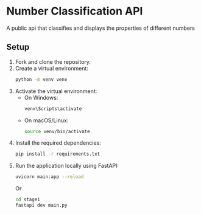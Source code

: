 # Number Classification API

A public api that classifies and displays the properties of different numbers

## Setup

1. Fork and clone the repository.
2. Create a virtual environment:
    ```sh
    python -m venv venv
    ```
3. Activate the virtual environment:
    - On Windows:
      ```sh
      venv\Scripts\activate
      ```
    - On macOS/Linux:
      ```sh
      source venv/bin/activate
      ```
4. Install the required dependencies:
    ```sh
    pip install -r requirements.txt
    ```
5. Run the application locally using FastAPI:
    ```sh
    uvicorn main:app --reload
    ```
    Or
    ```sh
    cd stage1
    fastapi dev main.py
    ```